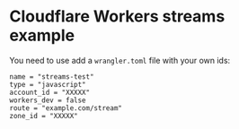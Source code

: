# Cloudflare Workers streams example

You need to use add a `wrangler.toml` file with your own ids:

```
name = "streams-test"
type = "javascript"
account_id = "XXXXX"
workers_dev = false
route = "example.com/stream"
zone_id = "XXXXX"
```